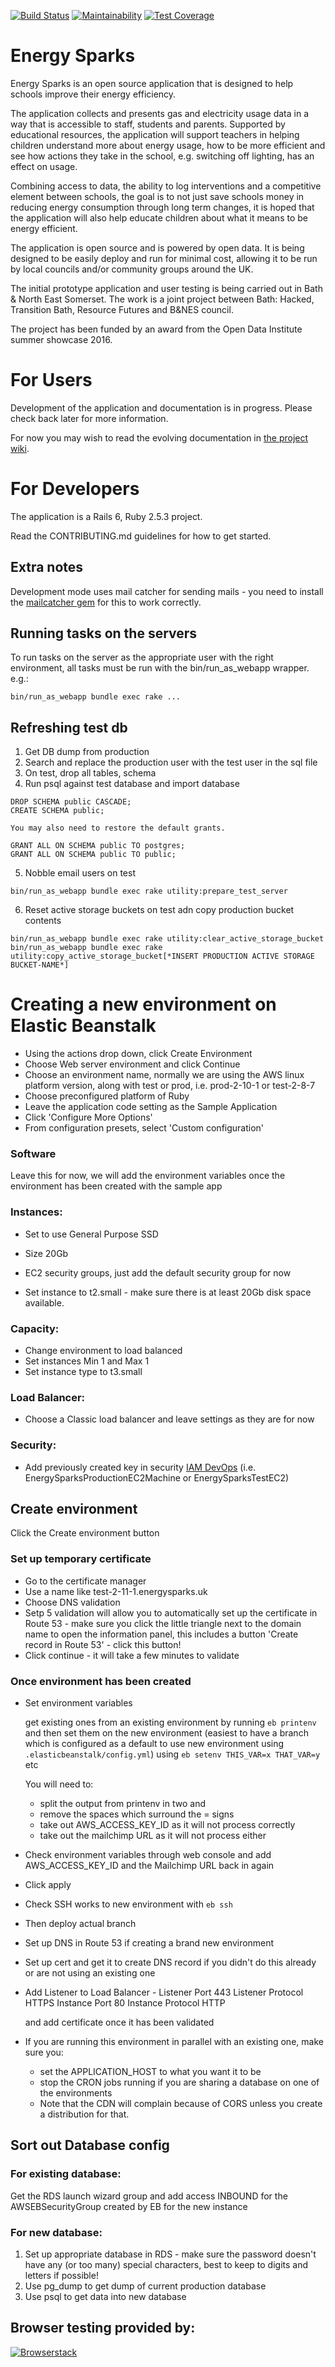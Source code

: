 [![Build Status](https://travis-ci.org/BathHacked/energy-sparks.svg?branch=master)](https://travis-ci.org/BathHacked/energy-sparks)
[![Maintainability](https://api.codeclimate.com/v1/badges/1d4f9219bfa9e5848154/maintainability)](https://codeclimate.com/github/BathHacked/energy-sparks/maintainability)
[![Test Coverage](https://api.codeclimate.com/v1/badges/1d4f9219bfa9e5848154/test_coverage)](https://codeclimate.com/github/BathHacked/energy-sparks/test_coverage)



# Energy Sparks

Energy Sparks is an open source application that is designed to help schools improve their energy efficiency.

The application collects and presents gas and electricity usage data in a way that is accessible to staff, students and parents. Supported by educational resources, the application will support teachers in helping children understand more about energy usage, how to be more efficient and see how actions they take in the school, e.g. switching off lighting, has an effect on usage.

Combining access to data, the ability to log interventions and a competitive element between schools, the goal is to not just save schools money in reducing energy consumption through long term changes, it is hoped that the application will also help educate children about what it means to be energy efficient.

The application is open source and is powered by open data. It is being designed to be easily deploy and run for minimal cost, allowing it to be run by local councils and/or community groups around the UK.

The initial prototype application and user testing is being carried out in Bath & North East Somerset. The work is a joint project between Bath: Hacked, Transition Bath, Resource Futures and B&NES council.

The project has been funded by an award from the Open Data Institute summer showcase 2016.

# For Users

Development of the application and documentation is in progress. Please check back later for more information.

For now you may wish to read the evolving documentation in [the project wiki](https://github.com/BathHacked/energy-sparks/wiki).

# For Developers

The application is a Rails 6, Ruby 2.5.3 project.

Read the CONTRIBUTING.md guidelines for how to get started.

## Extra notes

Development mode uses mail catcher for sending mails - you need to install the [mailcatcher gem](https://github.com/sj26/mailcatcher) for this to work correctly.

## Running tasks on the servers

To run tasks on the server as the appropriate user with the right
environment, all tasks must be run with the bin/run_as_webapp wrapper.
e.g.:

```
bin/run_as_webapp bundle exec rake ...
```

## Refreshing test db

1) Get DB dump from production
2) Search and replace the production user with the test user in the sql file
3) On test, drop all tables, schema
4) Run psql against test database and import database

```
DROP SCHEMA public CASCADE;
CREATE SCHEMA public;

You may also need to restore the default grants.

GRANT ALL ON SCHEMA public TO postgres;
GRANT ALL ON SCHEMA public TO public;
```
5) Nobble email users on test
```
bin/run_as_webapp bundle exec rake utility:prepare_test_server
```
6) Reset active storage buckets on test adn copy production bucket contents
```
bin/run_as_webapp bundle exec rake utility:clear_active_storage_bucket
bin/run_as_webapp bundle exec rake utility:copy_active_storage_bucket[*INSERT PRODUCTION ACTIVE STORAGE BUCKET-NAME*]
```

# Creating a new environment on Elastic Beanstalk

* Using the actions drop down, click Create Environment
* Choose Web server environment and click Continue
* Choose an environment name, normally we are using the AWS linux platform version, along with test or prod, i.e. prod-2-10-1 or test-2-8-7
* Choose preconfigured platform of Ruby
* Leave the application code setting as the Sample Application
* Click 'Configure More Options'
* From configuration presets, select 'Custom configuration'

### Software

Leave this for now, we will add the environment variables once the environment has been created with the sample app

### Instances:

* Set to use General Purpose SSD
* Size 20Gb
* EC2 security groups, just add the default security group for now

* Set instance to t2.small - make sure there is at least 20Gb disk space available.

### Capacity:

* Change environment to load balanced
* Set instances Min 1 and Max 1
* Set instance type to t3.small

### Load Balancer:

* Choose a Classic load balancer and leave settings as they are for now

### Security:

* Add previously created key in security [IAM DevOps](https://eu-west-2.console.aws.amazon.com/ec2/v2/home?region=eu-west-2#KeyPairs:sort=keyName) (i.e. EnergySparksProductionEC2Machine or EnergySparksTestEC2)

## Create environment

Click the Create environment button

### Set up temporary certificate

* Go to the certificate manager
* Use a name like test-2-11-1.energysparks.uk
* Choose DNS validation
* Setp 5 validation will allow you to automatically set up the certificate in Route 53 - make sure you click the little triangle next to the domain name to open the information panel, this includes a button 'Create record in Route 53' - click this button!
* Click continue - it will take a few minutes to validate

### Once environment has been created

  * Set environment variables

    get existing ones from an existing environment by running ```eb printenv``` and then set them on the new environment (easiest to have a branch which is configured as a default to use new environment using ```.elasticbeanstalk/config.yml```) using ```eb setenv THIS_VAR=x THAT_VAR=y``` etc

    You will need to:
     * split the output from printenv in two and
     * remove the spaces which surround the = signs
     * take out AWS_ACCESS_KEY_ID as it will not process correctly
     * take out the mailchimp URL as it will not process either

  * Check environment variables through web console and add AWS_ACCESS_KEY_ID and the Mailchimp URL back in again
  * Click apply

  * Check SSH works to new environment with ```eb ssh```
  * Then deploy actual branch

  * Set up DNS in Route 53 if creating a brand new environment
  * Set up cert and get it to create DNS record if you didn't do this already or are not using an existing one

  * Add Listener to Load Balancer -
      Listener Port 443
      Listener Protocol HTTPS
      Instance Port 80
      Instance Protocol HTTP

    and add certificate once it has been validated

   * If you are running this environment in parallel with an existing one, make sure you:
     * set the APPLICATION_HOST to what you want it to be
     * stop the CRON jobs running if you are sharing a database on one of the environments
     * Note that the CDN will complain because of CORS unless you create a distribution for that.

## Sort out Database config

### For existing database:

Get the RDS launch wizard group and add access INBOUND for the AWSEBSecurityGroup created by EB for the new instance

### For new database:

1) Set up appropriate database in RDS - make sure the password doesn't have any (or too many) special characters, best to keep to digits and letters if possible!
2) Use pg_dump to get dump of current production database
3) Use psql to get data into new database


## Browser testing provided by:

[![Browserstack](https://raw.githubusercontent.com/BathHacked/energy-sparks/master/markdown_pages/browserstack-logo.png)](https://www.browserstack.com/)
